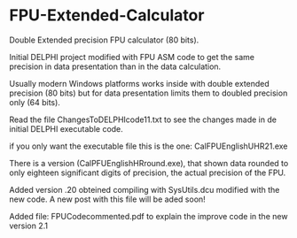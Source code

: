 # FPU-Extended-Calculator
Double Extended precision FPU calculator (80 bits).

Initial DELPHI project modified with FPU ASM code to get the same precision in data presentation than in the data calculation.

Usually modern Windows platforms works inside with double extended precision (80 bits) but for data presentation limits them to doubled precision only (64 bits). 

Read the file ChangesToDELPHIcode11.txt to see the changes made in de initial DELPHI executable code.

if you only want the executable file this is the one: CalFPUEnglishUHR21.exe

There is a version (CalPFUEnglishHRround.exe), that shown data rounded to only eighteen significant digits of precision, the actual precision of the FPU.

Added version .20 obteined compiling with SysUtils.dcu modified with the new code. A new post with this file will be aded soon!  

Added file: FPUCodecommented.pdf to explain the improve code in the new version 2.1
